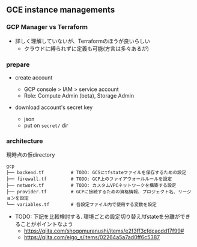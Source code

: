 ## GCE instance managements


### GCP Manager vs Terraform

- 詳しく理解していないが、Terraformのほうが良いらしい
  - クラウドに縛られずに定義も可能(方言は多々あるが)


### prepare

- create account

  - GCP console > IAM > service account
  - Role: Compute Admin (beta), Storage Admin

- download account's secret key
  - json
  - put on `secret/` dir



### architecture


現時点の仮directory

```
gcp
├── backend.tf          # TODO: GCSにtfstateファイルを保存するための設定
├── firewall.tf         # TODO: GCP上のファイアウォールルールを設定
├── network.tf          # TODO: カスタムVPCネットワークを構築する設定
├── provider.tf         # GCPに接続するための資格情報、プロジェクト名、リージョンを設定
└── variables.tf        # 各設定ファイル内で使用する変数を設定

```


- TODO: 下記を比較検討する. 環境ごとの設定切り替え/tfstateを分離ができることがポイントなよう
  - https://qiita.com/shogomuranushi/items/e2f3ff3cfdcacdd17f99#
  - https://qiita.com/eigo_s/items/02264a5a7ad0ff6c5387
